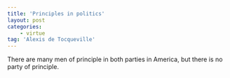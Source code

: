```yaml
---
title: 'Principles in politics'
layout: post
categories:
    - virtue
tag: 'Alexis de Tocqueville'
---
```


There are many men of principle in both parties in America, but there is no party of principle.